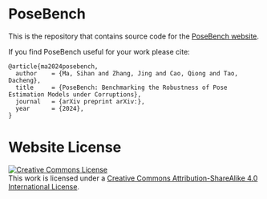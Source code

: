 # PoseBench

This is the repository that contains source code for the [PoseBench website](https://xymsh.github.io/PoseBench).

If you find PoseBench useful for your work please cite:
```
@article{ma2024posebench,
  author    = {Ma, Sihan and Zhang, Jing and Cao, Qiong and Tao, Dacheng},
  title     = {PoseBench: Benchmarking the Robustness of Pose Estimation Models under Corruptions},
  journal   = {arXiv preprint arXiv:},
  year      = {2024},
}
```

# Website License
<a rel="license" href="http://creativecommons.org/licenses/by-sa/4.0/"><img alt="Creative Commons License" style="border-width:0" src="https://i.creativecommons.org/l/by-sa/4.0/88x31.png" /></a><br />This work is licensed under a <a rel="license" href="http://creativecommons.org/licenses/by-sa/4.0/">Creative Commons Attribution-ShareAlike 4.0 International License</a>.
